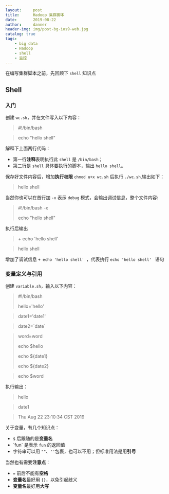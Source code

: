 ```yaml
---
layout:     post
title:      Hadoop 集群脚本
date:       2019-08-22
author:     danner
header-img: img/post-bg-ios9-web.jpg
catalog: true
tags:
    - big data
    - Hadoop
    - shell
    - 监控
---
```


在编写集群脚本之前，先回顾下 `shell` 知识点

## Shell

### 入门

创建 `wc.sh`，并在文件写入以下内容：

> \#!/bin/bash

> echo "hello shell"

解释下上面两行代码：

- 第一行**注释**表明执行此 `shell` 是 `/bin/bash`；
- 第二行是 `shell` 具体要执行的脚本，输出 `hello shell`。

保存好文件内容后，增加**执行权限** `chmod u+x wc.sh` 后执行 `./wc.sh`,输出如下：
> hello shell

当然你也可以在首行加 `-x` 表示 `debug` 模式，会输出调试信息，整个文件内容:

> \#!/bin/bash -x
> 
> echo "hello shell"

执行后输出

> \+ echo 'hello shell' 

> hello shell

增加了调试信息 `+ echo 'hello shell' `，代表执行 `echo 'hello shell' ` 语句


### 变量定义与引用

创建 `variable.sh`，输入以下内容：

> \#!/bin/bash 
>
> hello='hello'

> date1='date1'

> date2=\`date\`

> word=word
> 
>echo $hello
>
>echo ${date1}
>
>echo ${date2}

>echo $word

执行输出：

> hello

> date1

> Thu Aug 22 23:10:34 CST 2019

关于变量，有几个知识点：

- `$` 后跟随的是**变量名**
- \`fun\` 是表示 `fun` 的返回值
- 字符串可以用 `""`、`''`包裹，也可以不用；但标准用法是用**引号**

当然也有需要**注意点**：

- `=` 前后不能有**空格**
- **变量名**最好用 `{}`，以免引起歧义
- **变量名**最好用**大写**